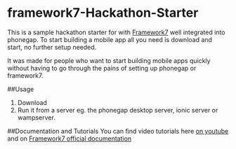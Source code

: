 # framework7-Hackathon-Starter
This is a sample hackathon starter for with <a href="https://github.com/nolimits4web/Framework7">Framework7</a> well integrated into phonegap. 
To start building a mobile app all you need is download and start, no further setup needed.

It was made for people who want to start building mobile apps quickly without having to go through the pains of setting up phonegap or framework7.

##Usage
1. Download <br/>
2. Run it from a server eg. the phonegap desktop server, ionic server or wampserver.

##Documentation and Tutorials
You can find video tutorials here 
<a href="https://www.youtube.com/playlist?list=PLnBvgoOXZNCM2C5hoDiLuRC2ufb-2LG9j">on youtube</a> and on <a href="http://framework7.io"> Framework7 official documentation</a> 
